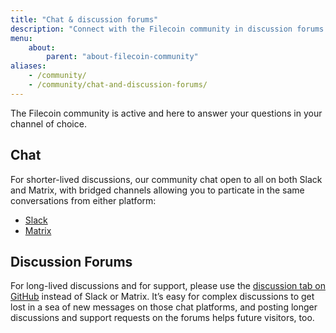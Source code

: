 ```yaml
---
title: "Chat & discussion forums"
description: "Connect with the Filecoin community in discussion forums or on IRC"
menu:
    about:
        parent: "about-filecoin-community"
aliases:
    - /community/
    - /community/chat-and-discussion-forums/
---
```


The Filecoin community is active and here to answer your questions in your channel of choice.

## Chat

For shorter-lived discussions, our community chat open to all on both Slack and Matrix, with bridged channels allowing you to particate in the same conversations from either platform:

- [Slack](https://filecoin.io/slack/)
- [Matrix](https://matrix.to/#/#ipfs-space:ipfs.io)

## Discussion Forums

For long-lived discussions and for support, please use the [discussion tab on GitHub](https://github.com/filecoin-project/community#forums) instead of Slack or Matrix. It’s easy for complex discussions to get lost in a sea of new messages on those chat platforms, and posting longer discussions and support requests on the forums helps future visitors, too.
